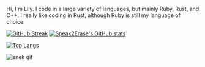 Hi, I'm Lily.
I code in a large variety of languages, but mainly Ruby, Rust, and C++. I really like coding in Rust, although Ruby is still my language of choice.

[![GitHub Streak](https://github-readme-streak-stats.herokuapp.com?user=Speak2Erase&date_format=M%20j%5B%2C%20Y%5D&theme=dark&count_private=true&include_all_commits=true)](https://github.com/Speak2Erase)
[![Speak2Erase's GitHub stats](https://github-readme-stats.anuraghazra1.vercel.app/api?username=Speak2Erase&count_private=true&include_all_commits=true&show_icons=true&theme=dark)](https://github.com/Speak2Erase)

[![Top Langs](https://github-readme-stats.vercel.app/api/top-langs/?username=Speak2Erase&theme=dark&count_private=true&include_all_commits=true&layout=compact)](https://github.com/anuraghazra/github-readme-stats)

![snek gif](https://github.com/Speak2Erase/Speak2Erase/blob/output/github-contribution-grid-snake.svg)

<!--
**Speak2Erase/Speak2Erase** is a ✨ _special_ ✨ repository because its `README.md` (this file) appears on your GitHub profile.
